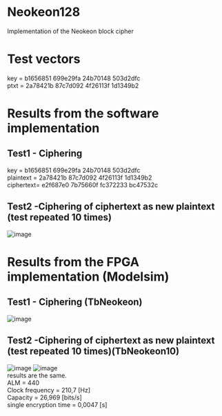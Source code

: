 # Neokeon128
Implementation of the Neokeon block cipher
# Test vectors
key = b1656851 699e29fa 24b70148 503d2dfc <br />
ptxt = 2a78421b 87c7d092 4f26113f 1d1349b2 <br />

# Results from the software implementation 
## Test1 - Ciphering
key = b1656851 699e29fa 24b70148 503d2dfc <br />
plaintext = 2a78421b 87c7d092 4f26113f 1d1349b2 <br />
ciphertext= e2f687e0 7b75660f fc372233 bc47532c <br />
## Test2 -Ciphering of ciphertext as new plaintext (test repeated 10 times)

![image](https://user-images.githubusercontent.com/45511879/122646208-4f9f5c00-d11e-11eb-8232-ca981147e2f5.png)

# Results from the FPGA implementation (Modelsim)
## Test1 - Ciphering (TbNeokeon)
![image](https://user-images.githubusercontent.com/45511879/122646356-00a5f680-d11f-11eb-9b71-3389430d0140.png)

## Test2 -Ciphering of ciphertext as new plaintext (test repeated 10 times)(TbNeokeon10)
![image](https://user-images.githubusercontent.com/45511879/122646470-96418600-d11f-11eb-8180-6ceba8daa276.png)
![image](https://user-images.githubusercontent.com/45511879/122646490-a9545600-d11f-11eb-8b01-3e810dcdcadc.png)
<br />
results are the same. <br />
ALM = 440 <br />
Clock frequency = 210,7 [Hz] <br />
Capacity = 26,969 [bits/s] <br /> 
single encryption time =  0,0047 [s] <br />


